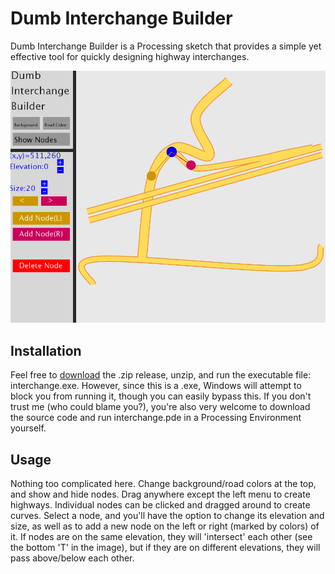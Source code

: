 # Dumb Interchange Builder
Dumb Interchange Builder is a Processing sketch that provides a simple yet effective tool for quickly designing highway interchanges. 

![](image1.png "Design your own interchanges!")

## Installation
Feel free to [download](https://github.com/Codenameaidan/DumbInterchangeBuilder/releases/download/1.0/DumbInterchangeBuilder.zip) the .zip release, unzip, and run the executable file: interchange.exe.  However, since this is a .exe, Windows will attempt to block you from running it, though you can easily bypass this.  If you don't trust me (who could blame you?), you're also very welcome to download the source code and run interchange.pde in a Processing Environment yourself.

## Usage
Nothing too complicated here.  Change background/road colors at the top, and show and hide nodes.  Drag anywhere except the left menu to create highways.  Individual nodes can be clicked and dragged around to create curves.  Select a node, and you'll have the option to change its elevation and size, as well as to add a new node on the left or right (marked by colors) of it.  If nodes are on the same elevation, they will 'intersect' each other (see the bottom 'T' in the image), but if they are on different elevations, they will pass above/below each other.